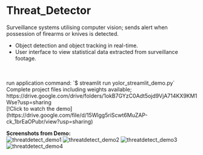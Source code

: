 # Threat_Detector
Surveillance systems utilising computer vision; sends alert when possession of firearms or knives is detected. 
* Object detection and object tracking in real-time.
* User interface to view statistical data extracted from surveillance footage. 
<br/>
<br/> run application command: `$ streamlit run yolor_streamlit_demo.py`
<br/> Complete project files including weights available; https://drive.google.com/drive/folders/1okB7GYzC0Adt5ojd9VjA714KX9KM1Wse?usp=sharing
<br/> [!Click to watch the demo](https://drive.google.com/file/d/15Wlgg5riScwt6MuZAP-ck_1brEaOPubr/view?usp=sharing)

**Screenshots from Demo:**<br>
![threatdetect_demo1](https://github.com/cybersamurai2410/Threat_Detector/assets/66138996/aea1dd8b-5bb4-4c70-a9e9-688ec7eabf92)
![threatdetect_demo2](https://github.com/cybersamurai2410/Threat_Detector/assets/66138996/2a946bfa-3b60-408b-a3e6-4c55fbaddf27)
![threatdetect_demo3](https://github.com/cybersamurai2410/Threat_Detector/assets/66138996/dc62b6c8-6d53-4050-9170-d95cf2d1e896)
![threatdetect_demo4](https://github.com/cybersamurai2410/Threat_Detector/assets/66138996/27265756-4617-4e84-9ec6-c60f23b0498e)

